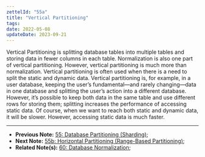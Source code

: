```yaml
---
zettelId: "55a"
title: "Vertical Partitioning"
tags:
date: 2022-05-08
updateDate: 2023-09-21
---
```


Vertical Partitioning is splitting database tables into multiple tables and storing data in fewer columns in each table. Normalization is also one part of vertical partitioning. However, vertical partitioning is much more than normalization. Vertical partitioning is often used when there is a need to split the static and dynamic data. Vertical partitioning is, for example, in a user database, keeping the user’s fundamental—and rarely changing—data in one database and splitting the user’s action into a different database. However, it’s possible to keep both data in the same table and use different rows for storing them; splitting increases the performance of accessing static data. Of course, when we want to reach both static and dynamic data, it will be slower. However, accessing static data is much faster.

---

- **Previous Note:** [55: Database Partitioning (Sharding)](/notes/55/);
- **Next Note:** [55b: Horizontal Partitioning (Range-Based Partitioning)](/notes/55b/);
- **Related Note(s):** [60: Database Normalization](/notes/60/);
